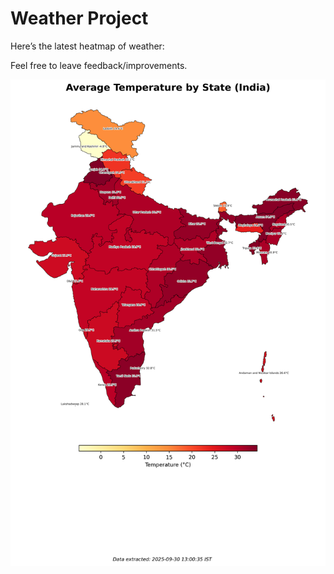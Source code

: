 # Weather Project

Here’s the latest heatmap of weather:

Feel free to leave feedback/improvements.

![India Heatmap](docs/assets/india_heatmap.png?v=DB871D)
